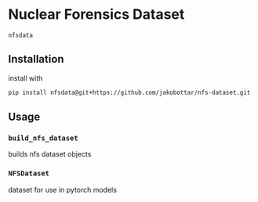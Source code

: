# Nuclear Forensics Dataset

`nfsdata`


## Installation

install with 
```bash
pip install nfsdata@git+https://github.com/jakobottar/nfs-dataset.git
```

## Usage

### `build_nfs_dataset`
builds nfs dataset objects

### `NFSDataset`
dataset for use in pytorch models
